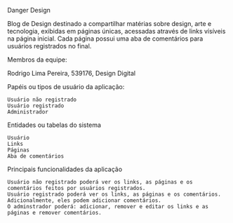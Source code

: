 Danger Design

Blog de Design destinado a compartilhar matérias sobre design, arte e tecnologia, exibidas em páginas únicas, acessadas através de links vísíveis na página inicial. Cada página possui uma aba de comentários para usuários registrados no final.

Membros da equipe:

Rodrigo Lima Pereira, 539176, Design Digital

Papéis ou tipos de usuário da aplicação:

    Usuário não registrado
    Usuário registrado
    Administrador

Entidades ou tabelas do sistema

    Usuário
    Links
    Páginas
    Aba de comentários

Principais funcionalidades da aplicação

    Usuário não registrado poderá ver os links, as páginas e os comentários feitos por usuários registrados.
    Usuário registrado poderá ver os links, as páginas e os comentários. Adicionalmente, eles podem adicionar comentários.
    O adminstrador poderá: adicionar, remover e editar os links e as páginas e remover comentários.